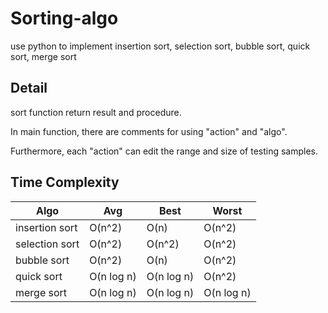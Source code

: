 # Sorting-algo
use python to implement insertion sort, selection sort, bubble sort, quick sort, merge sort

## Detail
sort function return result and procedure.

In main function, there are comments for using "action" and "algo".

Furthermore, each "action" can edit the range and size of testing samples.

## Time Complexity

Algo | Avg  | Best | Worst 
------------ | ------------- | ------------- | ------------- 
insertion sort | O(n^2) | O(n) | O(n^2)
selection sort | O(n^2) | O(n^2) | O(n^2)
bubble sort | O(n^2) | O(n) | O(n^2)
quick sort | O(n log n) | O(n log n) | O(n^2)
merge sort | O(n log n) | O(n log n) | O(n log n)


